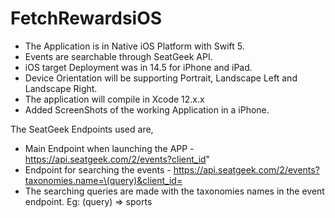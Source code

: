 # FetchRewardsiOS

* The Application is in Native iOS Platform with Swift 5.
* Events are searchable through SeatGeek API.
* iOS target Deployment was in 14.5 for iPhone and iPad.
* Device Orientation will be supporting Portrait, Landscape Left and Landscape Right.
* The application will compile in Xcode 12.x.x
* Added ScreenShots of the working Application in a iPhone.

The SeatGeek Endpoints used are,
 * Main Endpoint when launching the APP - https://api.seatgeek.com/2/events?client_id<Key>"
 * Endpoint for searching the events - https://api.seatgeek.com/2/events?taxonomies.name=\(query)&client_id=<Key>
 * The searching queries are made with the taxonomies names in the event endpoint. Eg: (query) => sports
  
